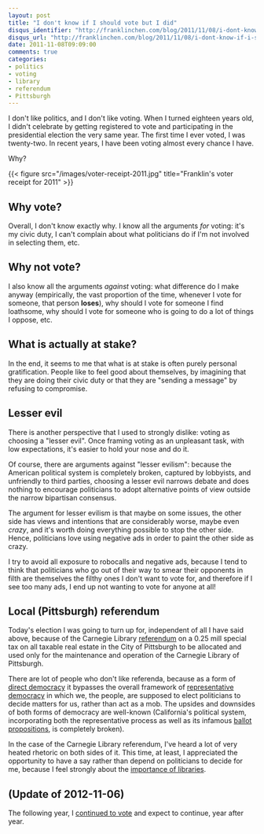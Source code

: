 ```yaml
---
layout: post
title: "I don't know if I should vote but I did"
disqus_identifier: "http://franklinchen.com/blog/2011/11/08/i-dont-know-if-i-should-vote-but-i-did/"
disqus_url: "http://franklinchen.com/blog/2011/11/08/i-dont-know-if-i-should-vote-but-i-did/"
date: 2011-11-08T09:09:00
comments: true
categories:
- politics
- voting
- library
- referendum
- Pittsburgh
---
```

I don't like politics, and I don't like voting. When I turned eighteen years old, I didn't celebrate by getting registered to vote and participating in the presidential election the very same year. The first time I ever voted, I was twenty-two. In recent years, I have been voting almost every chance I have.

Why?

{{< figure src="/images/voter-receipt-2011.jpg" title="Franklin's voter receipt for 2011" >}}

<!--more-->

## Why vote?

Overall, I don't know exactly why. I know all the arguments *for* voting: it's my civic duty, I can't complain about what politicians do if I'm not involved in selecting them, etc.

## Why not vote?

I also know all the arguments *against* voting: what difference do I make anyway (empirically, the vast proportion of the time, whenever I vote for someone, that person **loses**), why should I vote for someone I find loathsome, why should I vote for someone who is going to do a lot of things I oppose, etc.

## What is actually at stake?

In the end, it seems to me that what is at stake is often purely personal gratification. People like to feel good about themselves, by imagining that they are doing their civic duty or that they are "sending a message" by refusing to compromise.

## Lesser evil

There is another perspective that I used to strongly dislike: voting as choosing a "lesser evil". Once framing voting as an unpleasant task, with low expectations, it's easier to hold your nose and do it.

Of course, there are arguments against "lesser evilism": because the American political system is completely broken, captured by lobbyists, and unfriendly to third parties, choosing a lesser evil narrows debate and does nothing to encourage politicians to adopt alternative points of view outside the narrow bipartisan consensus.

The argument for lesser evilism is that maybe on some issues, the other side has views and intentions that are considerably worse, maybe even *crazy*, and it's worth doing everything possible to stop the other side. Hence, politicians love using negative ads in order to paint the other side as crazy.

I try to avoid all exposure to robocalls and negative ads, because I tend to think that politicians who go out of their way to smear their opponents in filth are themselves the filthy ones I don't want to vote for, and therefore if I see too many ads, I end up not wanting to vote for anyone at all!

## Local (Pittsburgh) referendum

Today's election I was going to turn up for, independent of all I have said above, because of the Carnegie Library [referendum](http://en.wikipedia.org/wiki/Referendum) on a 0.25 mill special tax on all taxable real estate in the City of Pittsburgh to be allocated and used only for the maintenance and operation of the Carnegie Library of Pittsburgh.

There are lot of people who don't like referenda, because as a form of [direct democracy](http://en.wikipedia.org/wiki/Direct_democracy) it bypasses the overall framework of [representative democracy](http://en.wikipedia.org/wiki/Representative_democracy) in which we, the people, are supposed to elect politicians to decide matters for us, rather than act as a mob. The upsides and downsides of both forms of democracy are well-known (California's political system, incorporating both the representative process as well as its infamous [ballot propositions](http://en.wikipedia.org/wiki/California_ballot_proposition), is completely broken).

In the case of the Carnegie Library referendum, I've heard a lot of very heated rhetoric on both sides of it. This time, at least, I appreciated the opportunity to have a say rather than depend on politicians to decide for me, because I feel strongly about the [importance of libraries](/blog/2011/09/30/free-to-the-people-since-1895/).

## (Update of 2012-11-06)

The following year, I [continued to vote](/blog/2012/11/06/i-decided-to-resign-myself-to-continue-voting/) and expect to continue, year after year.
